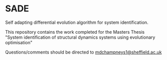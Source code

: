 # SADE

Self adapting differential evolution algorithm for system identification.

This repository contains the work completed for the Masters Thesis "System identification of structural dynamics systems using evolutionary optimisation"

Questions/comments should be directed to mdchampneys1@sheffield.ac.uk
